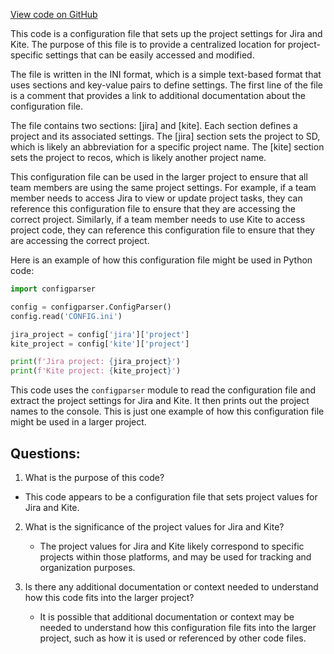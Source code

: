 [View code on GitHub](https://github.com/misbahsy/the-algorithm/src/thrift/com/twitter/recos/user_tweet_entity_graph/CONFIG.ini)

This code is a configuration file that sets up the project settings for Jira and Kite. The purpose of this file is to provide a centralized location for project-specific settings that can be easily accessed and modified. 

The file is written in the INI format, which is a simple text-based format that uses sections and key-value pairs to define settings. The first line of the file is a comment that provides a link to additional documentation about the configuration file. 

The file contains two sections: [jira] and [kite]. Each section defines a project and its associated settings. The [jira] section sets the project to SD, which is likely an abbreviation for a specific project name. The [kite] section sets the project to recos, which is likely another project name. 

This configuration file can be used in the larger project to ensure that all team members are using the same project settings. For example, if a team member needs to access Jira to view or update project tasks, they can reference this configuration file to ensure that they are accessing the correct project. Similarly, if a team member needs to use Kite to access project code, they can reference this configuration file to ensure that they are accessing the correct project. 

Here is an example of how this configuration file might be used in Python code:

```python
import configparser

config = configparser.ConfigParser()
config.read('CONFIG.ini')

jira_project = config['jira']['project']
kite_project = config['kite']['project']

print(f'Jira project: {jira_project}')
print(f'Kite project: {kite_project}')
```

This code uses the `configparser` module to read the configuration file and extract the project settings for Jira and Kite. It then prints out the project names to the console. This is just one example of how this configuration file might be used in a larger project.
## Questions: 
 1. What is the purpose of this code?
   - This code appears to be a configuration file that sets project values for Jira and Kite.

2. What is the significance of the project values for Jira and Kite?
   - The project values for Jira and Kite likely correspond to specific projects within those platforms, and may be used for tracking and organization purposes.

3. Is there any additional documentation or context needed to understand how this code fits into the larger project?
   - It is possible that additional documentation or context may be needed to understand how this configuration file fits into the larger project, such as how it is used or referenced by other code files.